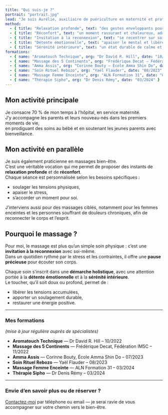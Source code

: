 ```yaml
---
title: "Qui suis-je ?"
portrait: "portrait.jpg"
lead: "Je suis Aurélie, auxiliaire de puériculture en maternité et praticienne en massages bien-être. J’accompagne les parents et leurs nouveau-nés à l’hôpital et j’offre, en parallèle, des soins personnalisés pour soulager, apaiser et reconnecter le corps et l’esprit."
method:
  - { title: "Relaxation profonde", text: "des gestes enveloppants pour relâcher le corps en profondeur." }
  - { title: "Réconfort", text: "un moment rassurant et chaleureux, adapté à vos besoins." }
  - { title: "Invitation à la reconnexion", text: "se recentrer sur soi-même et retrouver un équilibre intérieur." }
  - { title: "Détente émotionnelle", text: "apaiser le mental et libérer les tensions accumulées." }
  - { title: "Sérénité intérieure", text: "un état durable de calme et de bien-être." }
formations:
  - { name: "Aromatouch Technique", org: "Dr David R. Hill", date: "10/2022" }
  - { name: "Massage des 5 Continents", org: "Frédérique Decat – Fédération IM5C", date: "11/2022" }
  - { name: "Amma Assis", org: "Corinne Bouty – École Amma Shin Do", date: "07/2023" }
  - { name: "Soin Rituel Rebozo", org: "Yaël Flauder", date: "08/2023" }
  - { name: "Massage Femme Enceinte", org: "ALN Formation 31", date: "03/2024" }
  - { name: "Thérapie Sipho", org: "Dr Denis Rémy", date: "03/2024" }
---
```


## Mon activité principale
Je consacre 70 % de mon temps à l’hôpital, en service maternité.  
J’y accompagne les parents et leurs nouveau-nés dans les premiers moments de vie,  
en prodiguant des soins au bébé et en soutenant les jeunes parents avec bienveillance.

## Mon activité en parallèle
Je suis également praticienne en massages bien-être.  
C’est une véritable vocation qui me permet de proposer des instants de **relaxation profonde** et de **réconfort**.  
Chaque séance est personnalisée selon les besoins spécifiques :  
- soulager les tensions physiques,  
- apaiser le stress,  
- s’accorder un moment pour soi.

J’interviens aussi pour des massages ciblés, notamment pour les femmes enceintes et les personnes souffrant de douleurs chroniques, afin de reconnecter le corps et l’esprit.

## Pourquoi le massage ?
Pour moi, le massage est plus qu’un simple soin physique : c’est une **invitation à la reconnexion** avec soi-même.  
Dans un quotidien rythmé par le stress et les contraintes, il offre une **pause précieuse** pour écouter son corps.

Chaque soin s’inscrit dans une **démarche holistique**, avec une attention portée à la **détente émotionnelle** et à la **sérénité intérieure**.  
Le toucher, qu’il soit doux ou profond, permet de :  
- libérer les tensions accumulées,  
- apporter un soulagement durable,  
- restaurer une énergie positive.

---

### Mes formations
*(mise à jour régulière auprès de spécialistes)*  
- **Aromatouch Technique** — Dr David R. Hill – 10/2022  
- **Massage des 5 Continents** — Frédérique Decat, Fédération IM5C – 11/2022  
- **Amma Assis** — Corinne Bouty, École Amma Shin Do – 07/2023  
- **Soin Rituel Rebozo** — Yaël Flauder – 08/2023  
- **Massage Femme Enceinte** — ALN Formation 31 – 03/2024  
- **Thérapie Sipho** — Dr Denis Rémy – 03/2024  

---

### Envie d’en savoir plus ou de réserver ?
[Contactez-moi](#contact) par téléphone ou email — je serai ravie de vous accompagner sur votre chemin vers le bien-être.
